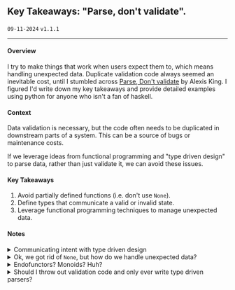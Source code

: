 ## Key Takeaways: "Parse, don't validate".

`09-11-2024` `v1.1.1` 

<hr>


#### Overview

I try to make things that work when users expect them to, which means handling unexpected data. Duplicate validation code always seemed an inevitable cost, until I stumbled across <a href="https://lexi-lambda.github.io/blog/2019/11/05/parse-don-t-validate/" target="_blank">Parse, Don't validate</a> by Alexis King. I figured I'd write down my key takeaways and provide detailed examples using python for anyone who isn't a fan of haskell.

#### Context

Data validation is necessary, but the code often needs to be duplicated in downstream parts of a system. This can be a source of bugs or maintenance costs.

If we leverage ideas from functional programming and "type driven design" to parse data, rather than just validate it, we can avoid these issues.

#### Key Takeaways


1. Avoid partially defined functions (i.e. don't use `None`).
2. Define types that communicate a valid or invalid state.
3. Leverage functional programming techniques to manage unexpected data.

#### Notes

<details>

<summary> Communicating intent with type driven design </summary>

If we code meaning into our types, we have "self documenting" code that can prevent errors and bugs. Compilers, type checkers and modern IDEs provide instant, visual feedback when we write code that doesn't pass the static type check.

In the following painfully contrived example, we only find out at runtime if we performed an operation that made sense:

```python
class Ball:
  sport: Literal["soccer", "golf"]
  pressure: None | float

def check_pressure(ball: Ball) -> None | float: ...
```

Now we need to handle the case when something like this happens:

```Python
check_pressure(Ball("golf")) # It doesn't make much sense to check the pressure of a golf ball
```

In practice, this can create a lot of duplicate code. Any downstream function that relies on the `check_pressure` validation step will now also need to include validation code to handle any `None` cases. If downstream functions don't handle `None`, purely out of "trust" that a previous step already performed that check, we risk future changes to the system causing unexpected bugs.

Additionally, this approach provides no feedback when we are writing the code. If we make a simple mistake like passing the wrong variable into a function, we don't find out about it until the bug happens.

Let's try with more granular types:

```python
class GolfBall: ...
class FootBall:
  pressure: float

golf_ball = GolfBall()
foot_ball = FootBall()

# Note the function only takes the valid type `FootBall`
def check_pressure(ball: FootBall) -> float: ... 
```

And compare how this looks with and without a modern IDE.

Without type checking:

```python
check_pressure(foot_ball) 
```

With type checking:

<span class="error">

```python
check_pressure(golf_ball) 
```

</span>

This kind of visual feedback is an excellent way to catch bugs before they happen.

By using types to drive the behavior of our code we achieve the following:
- Remove need for duplicate validation checks
- Get instant feedback on programming errors
- Self document the code and make it more robust to future changes 

</details>


<details>

<summary> Ok, we got rid of <code>None</code>, but how do we handle unexpected data? </summary>

If we try to naively remove `None` from the codebase we would just end up with runtime errors.

The trick is to wrap our data in a container that represents the "result" of an operation. To do this we use a concept from functional programming called the "monad". I'm not going to go deep into this, but I've provided a few resources for learning [here](#endofunctors-monoids-huh). In a nutshell, monads are like boxes that hold our data, rather than operating directly on our data, we provide the transformation to the box, which in the event of an illegal operation, it will hold on to the error.

Let's take a look an example class that defines a result monad (result container) for an application that parses information about footballs:

```python
class ParseFootBallResult(Generic[T]):
    value: T
    error: Optional[Exception] = None

    def __init__(self, input_data: T | Exception) -> None:
        if isinstance(input_data, Exception):
            self.error = input_data
        else:
            self.value = input_data

    def map(self, function: Callable[[T], U | Exception]) -> "ParseFootBallResult[U]":
        if self.error:
            return ParseFootBallResult[U](self.error)
        return ParseFootBallResult[U](function(self.value))

```

The class can be boiled down to two concepts. 

    1. The "result" which is either the value of a computation, or an error state.
    2. The ability to control when a function can be applied to the value.

To see how it works we can imagine our user wants to get information about the footballs available to see which one meets their competition standards. They query the available balls and get a response like this:

```
records: list[Record] = [
    {
        "id": "ball_000",
        "circumference_mm": 697.0,
        "weight_grams": 420.0,
        "pressure_psi": 12.0,
    },
    {
        "id": "ball_001",
        "circumference_mm": 698.5,
        "weight_grams": 420.0,
        "pressure_psi": 13.0,
    },
    ...
]
```

The first thing we would need to do is attempt to convert each record into a `FootBall`, with the attempt wrapped in a `ParseFootBallResult` monad.

```python
@dataclass
class FootBall:
    id: str
    circumference_mm: float
    weight_grams: float
    pressure_psi: float

    def __post_init__(self) -> None:
        self._validate_fields() # Raises an exception if we don't have valid input

def parse_record(record: Record, cls: Type[T]) -> ParseFootBallResult[T]:
    try:
        return ParseFootBallResult[T](cls(**record)) 
    except Exception as e:
        return ParseFootBallResult[T](e)



parsed_footballs = [
    parse_record(record, FootBall) for record in records
]
```

The `parse_record` function is the first time we get to see these ideas in action. When we parse `records` we get the following:

```python
Valid footballs:

ParseFootBallResult(
    FootBall(
        id='ball_000', 
        circumference_mm=697.0, 
        weight_grams=420.0, 
        pressure_psi=12.0
    )
)
ParseFootBallResult(
    FootBall(
        id='ball_001',
        circumference_mm=698.5,
        weight_grams=420.0,
        pressure_psi=13.0
    )
)
ParseFootBallResult(
    FootBall(
        id='ball_002', 
        circumference_mm=711.2, 
        weight_grams=430.0, 
        pressure_psi=12.5
    )
)
ParseFootBallResult(
    FootBall(
        id='ball_003', 
        circumference_mm=673.1, 
        weight_grams=390.0, 
        pressure_psi=10.0
    )
)

Invalid football:

ParseFootBallResult(
    InvalidFootballError(
        "FootBall fields contain invalid data: 'pressure_psi: None'"
    )
)
ParseFootBallResult(
    TypeError(
        "FootBall.__init__() missing 1 required positional argument: 'circumference_mm'"
    )
)
```

This is handy, because we have all the valid data and our descriptive errors in the same place. The real magic of course is we can continue to apply functions to the values without fear of performing illegal operations that might interrupt the system.

For example, let's map a validation check to ensure the footballs are within competition standard:

```python
game_ready_footballs = [
    football.map(validate_game_ready) for football in parsed_footballs
]
```
The resulting output shows the remaining valid `FootBall` and also preserves the original `Exceptions`, meaning we can always trace them back to their cause. 

```python
# stdout:

Valid football:

ParseFootBallResult(
    GameReadyFootBall(
        id='ball_001', 
        circumference_mm=698.5, 
        weight_grams=420.0, 
        pressure_psi=13.0
    ))

Invalid football:

ParseFootBallResult(
    InvalidFootballError(
        "Football is not ready for a game: {'circumference_mm': False, 'weight_grams': True, 'pressure_psi': False}"
    )
)
ParseFootBallResult(
    InvalidFootballError(
        "Football is not ready for a game: {'circumference_mm': False, 'weight_grams': False, 'pressure_psi': False}"
    )
)
ParseFootBallResult(
    InvalidFootballError(
        "Football is not ready for a game: {'circumference_mm': False, 'weight_grams': False, 'pressure_psi': False}"
    )
)
ParseFootBallResult(
    InvalidFootballError(
        "FootBall fields contain invalid data: 'pressure_psi: None'"
    )
)
ParseFootBallResult(
    TypeError(
        "FootBall.__init__() missing 1 required positional argument: 'circumference_mm'"
    )
)
```

</details>

<details>

<summary> Endofunctors? Monoids? Huh? </summary>

I went down a bit of a functional programming rabbit hole after reading the original article, here are some of the easier to follow resources:

🐇 [Python Functors and Monads: A Practical Guide](https://arjancodes.com/blog/python-functors-and-monads/)  
🕳️ [Functors and Monads For People Who Have Read Too Many "Tutorials"](https://www.jerf.org/iri/post/2958/)

</details>

<details>

<summary> Should I throw out validation code and only ever write type driven parsers? </summary>

Probably not, the author points out there is a trade-off. Validation code is simpler, quicker and easier. Rigorous type driven design is probably only going to be worth it when you are really optimizing for a robust system.

</details>

